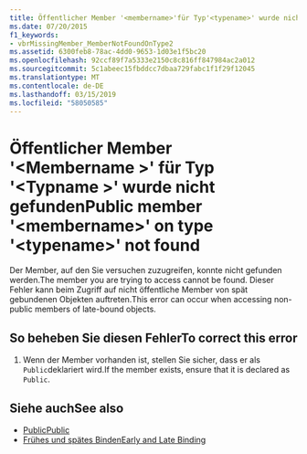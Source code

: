 ```yaml
---
title: Öffentlicher Member '<membername>'für Typ'<typename>' wurde nicht gefunden.
ms.date: 07/20/2015
f1_keywords:
- vbrMissingMember_MemberNotFoundOnType2
ms.assetid: 6300feb8-78ac-4dd0-9653-1d03e1f5bc20
ms.openlocfilehash: 92ccf89f7a5333e2150c8c816ff847984ac2a012
ms.sourcegitcommit: 5c1abeec15fbddcc7dbaa729fabc1f1f29f12045
ms.translationtype: MT
ms.contentlocale: de-DE
ms.lasthandoff: 03/15/2019
ms.locfileid: "58050585"
---
```

# <a name="public-member-membername-on-type-typename-not-found"></a><span data-ttu-id="5eff2-102">Öffentlicher Member '\<Membername >' für Typ '\<Typname >' wurde nicht gefunden</span><span class="sxs-lookup"><span data-stu-id="5eff2-102">Public member '\<membername>' on type '\<typename>' not found</span></span>
<span data-ttu-id="5eff2-103">Der Member, auf den Sie versuchen zuzugreifen, konnte nicht gefunden werden.</span><span class="sxs-lookup"><span data-stu-id="5eff2-103">The member you are trying to access cannot be found.</span></span> <span data-ttu-id="5eff2-104">Dieser Fehler kann beim Zugriff auf nicht öffentliche Member von spät gebundenen Objekten auftreten.</span><span class="sxs-lookup"><span data-stu-id="5eff2-104">This error can occur when accessing non-public members of late-bound objects.</span></span>  
  
## <a name="to-correct-this-error"></a><span data-ttu-id="5eff2-105">So beheben Sie diesen Fehler</span><span class="sxs-lookup"><span data-stu-id="5eff2-105">To correct this error</span></span>  
  
1.  <span data-ttu-id="5eff2-106">Wenn der Member vorhanden ist, stellen Sie sicher, dass er als `Public`deklariert wird.</span><span class="sxs-lookup"><span data-stu-id="5eff2-106">If the member exists, ensure that it is declared as `Public`.</span></span>  
  
## <a name="see-also"></a><span data-ttu-id="5eff2-107">Siehe auch</span><span class="sxs-lookup"><span data-stu-id="5eff2-107">See also</span></span>

- [<span data-ttu-id="5eff2-108">Public</span><span class="sxs-lookup"><span data-stu-id="5eff2-108">Public</span></span>](../../visual-basic/language-reference/modifiers/public.md)
- [<span data-ttu-id="5eff2-109">Frühes und spätes Binden</span><span class="sxs-lookup"><span data-stu-id="5eff2-109">Early and Late Binding</span></span>](../../visual-basic/programming-guide/language-features/early-late-binding/index.md)
